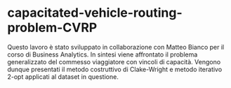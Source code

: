 # capacitated-vehicle-routing-problem-CVRP
Questo lavoro è stato sviluppato in collaborazione con Matteo Bianco per il corso di Business Analytics. In sintesi viene affrontato il problema generalizzato del commesso viaggiatore con vincoli di capacità. Vengono dunque presentati il metodo costruttivo di Clake-Wright e metodo iterativo 2-opt applicati al dataset in questione.
